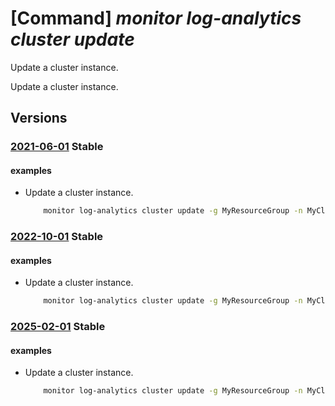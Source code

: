 # [Command] _monitor log-analytics cluster update_

Update a cluster instance.

Update a cluster instance.

## Versions

### [2021-06-01](/Resources/mgmt-plane/L3N1YnNjcmlwdGlvbnMve30vcmVzb3VyY2Vncm91cHMve30vcHJvdmlkZXJzL21pY3Jvc29mdC5vcGVyYXRpb25hbGluc2lnaHRzL2NsdXN0ZXJzL3t9/2021-06-01.xml) **Stable**

<!-- mgmt-plane /subscriptions/{}/resourcegroups/{}/providers/microsoft.operationalinsights/clusters/{} 2021-06-01 -->

#### examples

- Update a cluster instance.
    ```bash
        monitor log-analytics cluster update -g MyResourceGroup -n MyCluster --key-vault-uri https://myvault.vault.azure.net/ --key-name my-key --key-version fe0adcedd8014aed9c22e9aefb81a1ds --sku-capacity 1000
    ```

### [2022-10-01](/Resources/mgmt-plane/L3N1YnNjcmlwdGlvbnMve30vcmVzb3VyY2Vncm91cHMve30vcHJvdmlkZXJzL21pY3Jvc29mdC5vcGVyYXRpb25hbGluc2lnaHRzL2NsdXN0ZXJzL3t9/2022-10-01.xml) **Stable**

<!-- mgmt-plane /subscriptions/{}/resourcegroups/{}/providers/microsoft.operationalinsights/clusters/{} 2022-10-01 -->

#### examples

- Update a cluster instance.
    ```bash
        monitor log-analytics cluster update -g MyResourceGroup -n MyCluster --key-vault-uri https://myvault.vault.azure.net/ --key-name my-key --key-version fe0adcedd8014aed9c22e9aefb81a1ds --sku-capacity 1000
    ```

### [2025-02-01](/Resources/mgmt-plane/L3N1YnNjcmlwdGlvbnMve30vcmVzb3VyY2Vncm91cHMve30vcHJvdmlkZXJzL21pY3Jvc29mdC5vcGVyYXRpb25hbGluc2lnaHRzL2NsdXN0ZXJzL3t9/2025-02-01.xml) **Stable**

<!-- mgmt-plane /subscriptions/{}/resourcegroups/{}/providers/microsoft.operationalinsights/clusters/{} 2025-02-01 -->

#### examples

- Update a cluster instance.
    ```bash
        monitor log-analytics cluster update -g MyResourceGroup -n MyCluster --key-vault-uri https://myvault.vault.azure.net/ --key-name my-key --key-version fe0adcedd8014aed9c22e9aefb81a1ds --sku-capacity 1000
    ```
